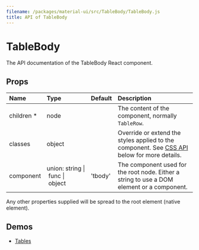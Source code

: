 ```yaml
---
filename: /packages/material-ui/src/TableBody/TableBody.js
title: API of TableBody
---
```


<!--- This documentation is automatically generated, do not try to edit it. -->

# TableBody

<p class="description">The API documentation of the TableBody React component.</p>



## Props

| Name | Type | Default | Description |
|:-----|:-----|:--------|:------------|
| <span class="prop-name required">children *</span> | <span class="prop-type">node |   | The content of the component, normally `TableRow`. |
| <span class="prop-name">classes</span> | <span class="prop-type">object |   | Override or extend the styles applied to the component. See [CSS API](#css-api) below for more details. |
| <span class="prop-name">component</span> | <span class="prop-type">union:&nbsp;string&nbsp;&#124;<br>&nbsp;func&nbsp;&#124;<br>&nbsp;object<br> | <span class="prop-default">'tbody'</span> | The component used for the root node. Either a string to use a DOM element or a component. |

Any other properties supplied will be spread to the root element (native element).

## Demos

- [Tables](/demos/tables)

